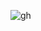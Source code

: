 <!-- > **Right Design - Right Data - Right Decision** -->

![gh](https://user-images.githubusercontent.com/54971231/122514840-dcf28b80-d00c-11eb-9a00-40cd8c6e3178.gif)
